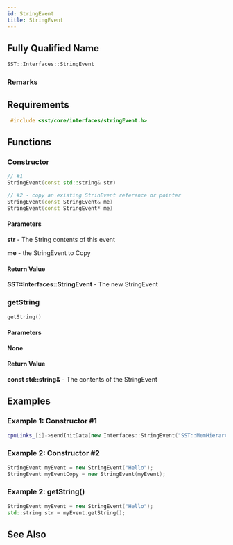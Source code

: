 ```yaml
---
id: StringEvent
title: StringEvent
---
```

## Fully Qualified Name
```cpp
SST::Interfaces::StringEvent
```

### Remarks

## Requirements

```cpp
 #include <sst/core/interfaces/stringEvent.h>
```

## Functions

### Constructor
```cpp
// #1
StringEvent(const std::string& str)

// #2 - copy an existing StrinEvent reference or pointer
StringEvent(const StringEvent& me)
StringEvent(const StringEvent* me)


```

#### Parameters

**str** - The String contents of this event

**me** - the StringEvent to Copy

#### Return Value

**SST::Interfaces::StringEvent** - The new StringEvent

### getString
```cpp
getString()
```

#### Parameters

**None**

#### Return Value

**const std::string&** - The contents of the StringEvent

## Examples

### Example 1: Constructor #1
```cpp
cpuLinks_[i]->sendInitData(new Interfaces::StringEvent("SST::MemHierarchy::MemEvent"));
```

### Example 2: Constructor #2
```cpp
StringEvent myEvent = new StringEvent("Hello");
StringEvent myEventCopy = new StringEvent(myEvent);
```

### Example 2: getString()
```cpp
StringEvent myEvent = new StringEvent("Hello");
std::string str = myEvent.getString();
```

## See Also